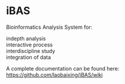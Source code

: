 # iBAS

Bioinformatics Analysis System for:  
  
indepth analysis  
interactive process  
interdiscipline study  
integration of data

A complete documentation can be found here:
https://github.com/laobaixing/iBAS/wiki


